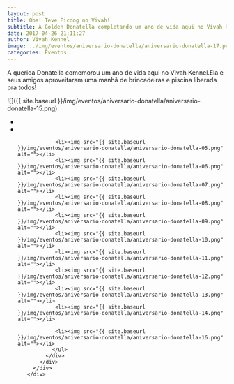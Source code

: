 ```yaml
---
layout: post
title: Oba! Teve Picdog no Vivah!
subtitle: A Golden Donatella completando um ano de vida aqui no Vivah Kennel
date: 2017-04-26 21:11:27
author: Vivah Kennel
image: ../img/eventos/aniversario-donatella/aniversario-donatella-17.png
categories: Eventos
---
```


A querida Donatella comemorou um ano de vida aqui no Vivah Kennel.Ela e seus amigos aproveitaram uma manhã de brincadeiras e piscina liberada pra todos!

![]({{ site.baseurl }}/img/eventos/aniversario-donatella/aniversario-donatella-15.png)

<!-- Portfolio Start -->
<section id="portfolio-work">
   <div class="container">
       <div class="row">
         <div class="col-md-12">
           <div class="block">
             <div class="portfolio-contant">
               <ul id="portfolio-contant-active">
                <li><img src="{{ site.baseurl }}/img/eventos/aniversario-donatella/aniversario-donatella-01.png" alt=""></li>
                <li><img src="{{ site.baseurl }}/img/eventos/aniversario-donatella/aniversario-donatella-02.png" alt=""></li>


                <li><img src="{{ site.baseurl }}/img/eventos/aniversario-donatella/aniversario-donatella-05.png" alt=""></li>
                <li><img src="{{ site.baseurl }}/img/eventos/aniversario-donatella/aniversario-donatella-06.png" alt=""></li>
                <li><img src="{{ site.baseurl }}/img/eventos/aniversario-donatella/aniversario-donatella-07.png" alt=""></li>
                <li><img src="{{ site.baseurl }}/img/eventos/aniversario-donatella/aniversario-donatella-08.png" alt=""></li>
                <li><img src="{{ site.baseurl }}/img/eventos/aniversario-donatella/aniversario-donatella-09.png" alt=""></li>
                <li><img src="{{ site.baseurl }}/img/eventos/aniversario-donatella/aniversario-donatella-10.png" alt=""></li>
                <li><img src="{{ site.baseurl }}/img/eventos/aniversario-donatella/aniversario-donatella-11.png" alt=""></li>
                <li><img src="{{ site.baseurl }}/img/eventos/aniversario-donatella/aniversario-donatella-12.png" alt=""></li>
                <li><img src="{{ site.baseurl }}/img/eventos/aniversario-donatella/aniversario-donatella-13.png" alt=""></li>
                <li><img src="{{ site.baseurl }}/img/eventos/aniversario-donatella/aniversario-donatella-14.png" alt=""></li>

                <li><img src="{{ site.baseurl }}/img/eventos/aniversario-donatella/aniversario-donatella-16.png" alt=""></li>
               </ul>
             </div>
           </div>
         </div>
       </div>
   </div>
</section>
